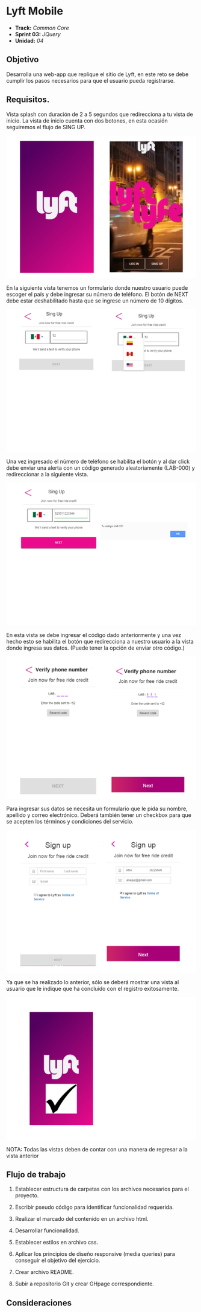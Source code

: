 
# Lyft Mobile
* **Track:** _Common Core_
* **Sprint 03:** _JQuery_
* **Unidad:** _04_

## Objetivo
Desarrolla una web-app que replique el sitio de Lyft, en este reto se debe cumplir los pasos necesarios para que el usuario pueda registrarse.

## Requisitos.
Vista splash con duración de 2 a 5 segundos que redirecciona a tu vista de inicio. La vista de inicio cuenta con dos botones, en esta ocasión seguiremos el flujo de SING UP.

![start](docs/splash.png)

En la siguiente vista tenemos un formulario donde nuestro usuario puede escoger el país y debe ingresar su número de teléfono. El botón de NEXT debe estar deshabilitado hasta que se ingrese un número de 10 dígitos.

![phone-number](docs/phone-number.jpg)

Una vez ingresado el número de teléfono se habilita el botón y al dar click debe enviar una alerta con un código generado aleatoriamente (LAB-000) y redireccionar a la siguiente vista.

![lab-code](docs/lab-code.jpg)

En esta vista se debe ingresar el código dado anteriormente y una vez hecho esto se habilita el botón que redirecciona a nuestro usuario a la vista donde ingresa sus datos. (Puede tener la opción de enviar otro código.)

![verify](docs/verify.jpg)

Para ingresar sus datos se necesita un formulario que le pida su nombre, apellido y correo electrónico. Deberá también tener un checkbox para que se acepten los términos y condiciones del servicio.

![user-data](docs/user-data.png)

Ya que se ha realizado lo anterior, sólo se deberá mostrar una vista al usuario que le indique que ha concluido con el registro exitosamente.

![registered](docs/registered.png)

NOTA: Todas las vistas deben de contar con una manera de regresar a la vista anterior

## Flujo de trabajo

1. Establecer estructura de carpetas con los archivos necesarios para el proyecto.

2. Escribir pseudo código para identificar funcionalidad requerida.

3. Realizar el marcado del contenido en un archivo html.

4. Desarrollar funcionalidad.

5. Establecer estilos en archivo css.

6. Aplicar los principios de diseño responsive (media queries) para conseguir el objetivo del ejercicio.

5. Crear archivo README.

7. Subir a repositorio Git y crear GHpage correspondiente.

## Consideraciones
